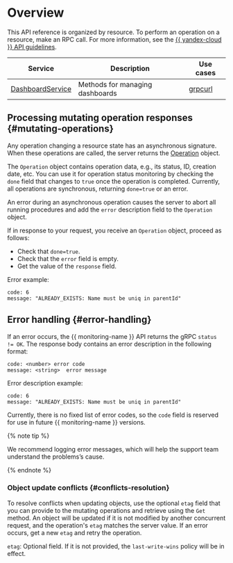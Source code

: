# Overview

This API reference is organized by resource. To perform an operation on a resource, make an RPC call. For more information, see the [{{ yandex-cloud }} API guidelines](../../../api-design-guide/).

Service|Description|Use cases
------|--------|--------
[DashboardService](DashboardService.md) | Methods for managing dashboards |[grpcurl](../../operations/dashboard/api-examples.md)

## Processing mutating operation responses {#mutating-operations}

Any operation changing a resource state has an asynchronous signature. When these operations are called, the server returns the [Operation](https://github.com/yandex-cloud/cloudapi/blob/master/yandex/cloud/operation/operation.proto) object.

The `Operation` object contains operation data, e.g., its status, ID, creation date, etc. You can use it for operation status monitoring by checking the `done` field that changes to `true` once the operation is completed. Currently, all operations are synchronous, returning `done=true` or an error.

An error during an asynchronous operation causes the server to abort all running procedures and add the `error` description field to the `Operation` object.

If in response to your request, you receive an `Operation` object, proceed as follows:
* Check that `done=true`.
* Check that the `error` field is empty.
* Get the value of the `response` field.

Error example:
```text
code: 6
message: "ALREADY_EXISTS: Name must be uniq in parentId"
```

## Error handling {#error-handling}

If an error occurs, the {{ monitoring-name }} API returns the gRPC `status != OK`. The response body contains an error description in the following format:

```text
code: <number> error code
message: <string>  error message
```

Error description example:
```text
code: 6
message: "ALREADY_EXISTS: Name must be uniq in parentId"
```

Currently, there is no fixed list of error codes, so the `code` field is reserved for use in future {{ monitoring-name }} versions.

{% note tip %}

We recommend logging error messages, which will help the support team understand the problems’s cause.

{% endnote %}

### Object update conflicts {#conflicts-resolution}

To resolve conflicts when updating objects, use the optional `etag` field that you can provide to the mutating operations and retrieve using the `Get` method. An object will be updated if it is not modified by another concurrent request, and the operation's `etag` matches the server value. If an error occurs, get a new `etag` and retry the operation.

`etag`: Optional field. If it is not provided, the `last-write-wins` policy will be in effect.
